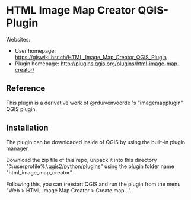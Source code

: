# HTML Image Map Creator QGIS-Plugin

Websites:
* User homepage: https://giswiki.hsr.ch/HTML_Image_Map_Creator_QGIS_Plugin
* Plugin homepage: http://plugins.qgis.org/plugins/html-image-map-creator/

## Reference
This plugin is a derivative work of @rduivenvoorde 's "imagemapplugin" QGIS plugin.

## Installation 
The plugin can be downloaded inside of QGIS by using the built-in plugin manager.

Download the zip file of this repo, unpack it into this directory "%userprofile%/.qgis2/python/plugins" 
using the plugin folder name "html_image_map_creator". 

Following this, you can (re)start QGIS and run the plugin from the menu "Web > HTML Image Map Creator > Create map...".

